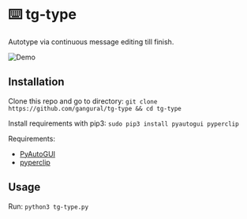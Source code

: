 # ⌨️ tg-type

Autotype via continuous message editing till finish.

![Demo](https://raw.githubusercontent.com/gangural/tg-type/master/demo.gif)

## Installation

Clone this repo and go to directory: `git clone https://github.com/gangural/tg-type && cd tg-type`

Install requirements with pip3: `sudo pip3 install pyautogui pyperclip`

Requirements:
- [PyAutoGUI](https://pypi.org/project/PyAutoGUI/)
- [pyperclip](https://pypi.org/project/pyperclip/)

## Usage

Run: `python3 tg-type.py`
